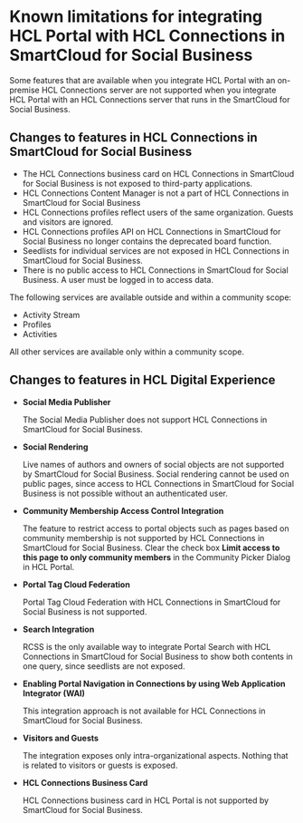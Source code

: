 # Known limitations for integrating HCL Portal with HCL Connections in SmartCloud for Social Business

Some features that are available when you integrate HCL Portal with an on-premise HCL Connections server are not supported when you integrate HCL Portal with an HCL Connections server that runs in the SmartCloud for Social Business.

## Changes to features in HCL Connections in SmartCloud for Social Business

-   The HCL Connections business card on HCL Connections in SmartCloud for Social Business is not exposed to third-party applications.
-   HCL Connections Content Manager is not a part of HCL Connections in SmartCloud for Social Business
-   HCL Connections profiles reflect users of the same organization. Guests and visitors are ignored.
-   HCL Connections profiles API on HCL Connections in SmartCloud for Social Business no longer contains the deprecated board function.
-   Seedlists for individual services are not exposed in HCL Connections in SmartCloud for Social Business.
-   There is no public access to HCL Connections in SmartCloud for Social Business. A user must be logged in to access data.

The following services are available outside and within a community scope:

-   Activity Stream
-   Profiles
-   Activities

All other services are available only within a community scope.

## Changes to features in HCL Digital Experience

-   **Social Media Publisher**

    The Social Media Publisher does not support HCL Connections in SmartCloud for Social Business.

-   **Social Rendering**

    Live names of authors and owners of social objects are not supported by SmartCloud for Social Business. Social rendering cannot be used on public pages, since access to HCL Connections in SmartCloud for Social Business is not possible without an authenticated user.

-   **Community Membership Access Control Integration**

    The feature to restrict access to portal objects such as pages based on community membership is not supported by HCL Connections in SmartCloud for Social Business. Clear the check box **Limit access to this page to only community members** in the Community Picker Dialog in HCL Portal.

-   **Portal Tag Cloud Federation**

    Portal Tag Cloud Federation with HCL Connections in SmartCloud for Social Business is not supported.

-   **Search Integration**

    RCSS is the only available way to integrate Portal Search with HCL Connections in SmartCloud for Social Business to show both contents in one query, since seedlists are not exposed.

-   **Enabling Portal Navigation in Connections by using Web Application Integrator \(WAI\)**

    This integration approach is not available for HCL Connections in SmartCloud for Social Business.

-   **Visitors and Guests**

    The integration exposes only intra-organizational aspects. Nothing that is related to visitors or guests is exposed.

-   **HCL Connections Business Card**

    HCL Connections business card in HCL Portal is not supported by SmartCloud for Social Business.




